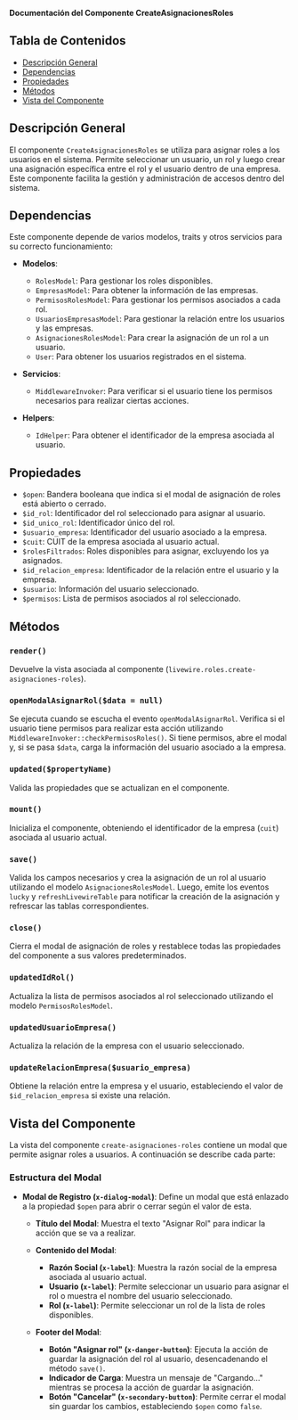 **Documentación del Componente CreateAsignacionesRoles**

## Tabla de Contenidos
- [Descripción General](#descripción-general)
- [Dependencias](#dependencias)
- [Propiedades](#propiedades)
- [Métodos](#métodos)
- [Vista del Componente](#vista-del-componente)

## Descripción General
El componente `CreateAsignacionesRoles` se utiliza para asignar roles a los usuarios en el sistema. Permite seleccionar un usuario, un rol y luego crear una asignación específica entre el rol y el usuario dentro de una empresa. Este componente facilita la gestión y administración de accesos dentro del sistema.

## Dependencias
Este componente depende de varios modelos, traits y otros servicios para su correcto funcionamiento:

- **Modelos**:
  - `RolesModel`: Para gestionar los roles disponibles.
  - `EmpresasModel`: Para obtener la información de las empresas.
  - `PermisosRolesModel`: Para gestionar los permisos asociados a cada rol.
  - `UsuariosEmpresasModel`: Para gestionar la relación entre los usuarios y las empresas.
  - `AsignacionesRolesModel`: Para crear la asignación de un rol a un usuario.
  - `User`: Para obtener los usuarios registrados en el sistema.

- **Servicios**:
  - `MiddlewareInvoker`: Para verificar si el usuario tiene los permisos necesarios para realizar ciertas acciones.

- **Helpers**:
  - `IdHelper`: Para obtener el identificador de la empresa asociada al usuario.

## Propiedades
- `$open`: Bandera booleana que indica si el modal de asignación de roles está abierto o cerrado.
- `$id_rol`: Identificador del rol seleccionado para asignar al usuario.
- `$id_unico_rol`: Identificador único del rol.
- `$usuario_empresa`: Identificador del usuario asociado a la empresa.
- `$cuit`: CUIT de la empresa asociada al usuario actual.
- `$rolesFiltrados`: Roles disponibles para asignar, excluyendo los ya asignados.
- `$id_relacion_empresa`: Identificador de la relación entre el usuario y la empresa.
- `$usuario`: Información del usuario seleccionado.
- `$permisos`: Lista de permisos asociados al rol seleccionado.

## Métodos

### `render()`
Devuelve la vista asociada al componente (`livewire.roles.create-asignaciones-roles`).

### `openModalAsignarRol($data = null)`
Se ejecuta cuando se escucha el evento `openModalAsignarRol`. Verifica si el usuario tiene permisos para realizar esta acción utilizando `MiddlewareInvoker::checkPermisosRoles()`. Si tiene permisos, abre el modal y, si se pasa `$data`, carga la información del usuario asociado a la empresa.

### `updated($propertyName)`
Valida las propiedades que se actualizan en el componente.

### `mount()`
Inicializa el componente, obteniendo el identificador de la empresa (`cuit`) asociada al usuario actual.

### `save()`
Valida los campos necesarios y crea la asignación de un rol al usuario utilizando el modelo `AsignacionesRolesModel`. Luego, emite los eventos `lucky` y `refreshLivewireTable` para notificar la creación de la asignación y refrescar las tablas correspondientes.

### `close()`
Cierra el modal de asignación de roles y restablece todas las propiedades del componente a sus valores predeterminados.

### `updatedIdRol()`
Actualiza la lista de permisos asociados al rol seleccionado utilizando el modelo `PermisosRolesModel`.

### `updatedUsuarioEmpresa()`
Actualiza la relación de la empresa con el usuario seleccionado.

### `updateRelacionEmpresa($usuario_empresa)`
Obtiene la relación entre la empresa y el usuario, estableciendo el valor de `$id_relacion_empresa` si existe una relación.

## Vista del Componente
La vista del componente `create-asignaciones-roles` contiene un modal que permite asignar roles a usuarios. A continuación se describe cada parte:

### Estructura del Modal
- **Modal de Registro (`x-dialog-modal`)**: Define un modal que está enlazado a la propiedad `$open` para abrir o cerrar según el valor de esta.
  
  - **Título del Modal**: Muestra el texto "Asignar Rol" para indicar la acción que se va a realizar.
  
  - **Contenido del Modal**:
    - **Razón Social (`x-label`)**: Muestra la razón social de la empresa asociada al usuario actual.
    - **Usuario (`x-label`)**: Permite seleccionar un usuario para asignar el rol o muestra el nombre del usuario seleccionado.
    - **Rol (`x-label`)**: Permite seleccionar un rol de la lista de roles disponibles.
  
  - **Footer del Modal**:
    - **Botón "Asignar rol" (`x-danger-button`)**: Ejecuta la acción de guardar la asignación del rol al usuario, desencadenando el método `save()`.
    - **Indicador de Carga**: Muestra un mensaje de "Cargando..." mientras se procesa la acción de guardar la asignación.
    - **Botón "Cancelar" (`x-secondary-button`)**: Permite cerrar el modal sin guardar los cambios, estableciendo `$open` como `false`.

